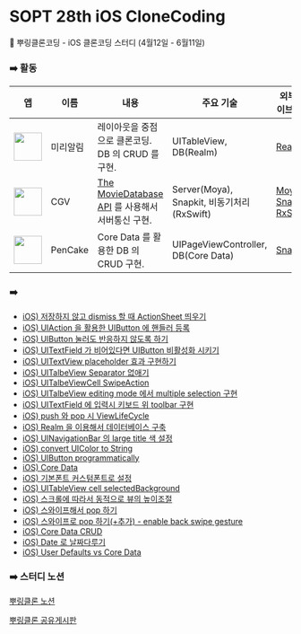 # SOPT 28th iOS CloneCoding
🦆 뿌링클론코딩 - iOS 클론코딩 스터디 (4월12일 - 6월11일)

### ➡️ 활동

| 앱 | 이름 | 내용 | 주요 기술 | 외부 라이브러리 |
| -----| ----- | ---	| ---	| --- |
| <img src= "https://user-images.githubusercontent.com/69136340/123044010-14f63600-d434-11eb-83b6-6269db812a67.png" width ="50"> | 미리알림 | 레이아웃을 중점으로 클론코딩. DB 의 CRUD 를 구현. | UITableView, DB(Realm) | [Realm](https://docs.mongodb.com/realm/sdk/ios/) |
| <img src= "https://user-images.githubusercontent.com/69136340/123044022-19225380-d434-11eb-8a69-0fdf4add5e34.png" width ="50"> | CGV | [The MovieDatabase API](https://developers.themoviedb.org/3/getting-started/introduction) 를 사용해서 서버통신 구현. | Server(Moya), Snapkit, 비동기처리(RxSwift) | [Moya](https://github.com/Moya/Moya), [Snapkit](https://github.com/SnapKit/SnapKit), [RxSwift](https://github.com/ReactiveX/RxSwift) |
| <img src= "https://user-images.githubusercontent.com/69136340/123044028-1aec1700-d434-11eb-9e1a-594953b4fe78.png" width ="50"> | PenCake | Core Data 를 활용한 DB 의 CRUD 구현. | UIPageViewController, DB(Core Data) | [Snapkit](https://github.com/SnapKit/SnapKit) |

### ➡️ 
- [iOS) 저장하지 않고 dismiss 할 때 ActionSheet 띄우기](https://gyuios.tistory.com/10)
- [iOS) UIAction 을 활용한 UIButton 에 핸들러 등록](https://gyuios.tistory.com/11)
- [iOS) UIButton 눌러도 반응하지 않도록 하기](https://gyuios.tistory.com/13)
- [iOS) UITextField 가 비어있다면 UIButton 비활성화 시키기](https://gyuios.tistory.com/14)
- [iOS) UITextView placeholder 효과 구현하기](https://gyuios.tistory.com/16)
- [iOS) UITalbeView Separator 없애기](https://gyuios.tistory.com/17)
- [iOS) UITalbeViewCell SwipeAction](https://gyuios.tistory.com/18)
- [iOS) UITalbeView editing mode 에서 multiple selection 구현](https://gyuios.tistory.com/19)
- [iOS) UITextField 에 입력시 키보드 위 toolbar 구현](https://gyuios.tistory.com/20)
- [iOS) push 와 pop 시 ViewLifeCycle](https://gyuios.tistory.com/21)
- [iOS) Realm 을 이용해서 데이터베이스 구축](https://gyuios.tistory.com/22)
- [iOS) UINavigationBar 의 large title 색 설정](https://gyuios.tistory.com/23)
- [iOS) convert UIColor to String](https://gyuios.tistory.com/25)
- [iOS) UIButton programmatically](https://gyuios.tistory.com/26)
- [iOS) Core Data](https://gyuios.tistory.com/29)
- [iOS) 기본폰트 커스텀폰트로 설정](https://gyuios.tistory.com/32)
- [iOS) UITableView cell selectedBackground](https://gyuios.tistory.com/34)
- [iOS) 스크롤에 따라서 동적으로 뷰의 높이조절]()
- [iOS) 스와이프해서 pop 하기](https://gyuios.tistory.com/36)
- [iOS) 스와이프로 pop 하기(+추가) - enable back swipe gesture](https://gyuios.tistory.com/147)
- [iOS) Core Data CRUD](https://gyuios.tistory.com/37)
- [iOS) Date 로 날짜다루기](https://gyuios.tistory.com/40)
- [iOS) User Defaults vs Core Data](https://gyuios.tistory.com/41)



### ➡️ 스터디 노션

[뿌링클론 노션](https://www.notion.so/3dbf5358278d42b79a46b152af40b9f5)

[뿌링클론 공유게시판](https://www.notion.so/8f131d09ddb94546a7cadbceed8c78d2?v=698dba2d037649bc8c394a3c7b8154d3)
